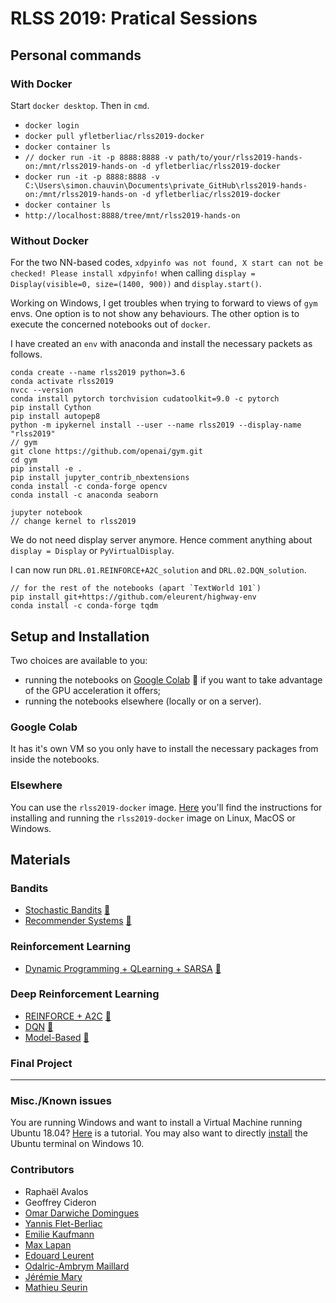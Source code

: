 # RLSS 2019: Pratical Sessions

## Personal commands

### With Docker

Start `docker desktop`. Then in `cmd`.

- `docker login`
- `docker pull yfletberliac/rlss2019-docker`
- `docker container ls`
- `// docker run -it -p 8888:8888 -v path/to/your/rlss2019-hands-on:/mnt/rlss2019-hands-on -d yfletberliac/rlss2019-docker`
- `docker run -it -p 8888:8888 -v C:\Users\simon.chauvin\Documents\private_GitHub\rlss2019-hands-on:/mnt/rlss2019-hands-on -d yfletberliac/rlss2019-docker`
- `docker container ls`
- `http://localhost:8888/tree/mnt/rlss2019-hands-on`

### Without Docker

For the two NN-based codes, `xdpyinfo was not found, X start can not be checked! Please install xdpyinfo!` when calling `display = Display(visible=0, size=(1400, 900))` and `display.start()`.

Working on Windows, I get troubles when trying to forward to views of `gym` envs. One option is to not show any behaviours. The other option is to execute the concerned notebooks out of `docker`.

I have created an `env` with anaconda and install the necessary packets as follows.

```anaconda
conda create --name rlss2019 python=3.6
conda activate rlss2019
nvcc --version
conda install pytorch torchvision cudatoolkit=9.0 -c pytorch
pip install Cython
pip install autopep8
python -m ipykernel install --user --name rlss2019 --display-name "rlss2019"
// gym
git clone https://github.com/openai/gym.git
cd gym
pip install -e .
pip install jupyter_contrib_nbextensions
conda install -c conda-forge opencv
conda install -c anaconda seaborn

jupyter notebook
// change kernel to rlss2019
```

We do not need display server anymore. Hence comment anything about `display = Display` or `PyVirtualDisplay`.

I can now run `DRL.01.REINFORCE+A2C_solution` and `DRL.02.DQN_solution`.

```anaconda
// for the rest of the notebooks (apart `TextWorld 101`)
pip install git+https://github.com/eleurent/highway-env
conda install -c conda-forge tqdm
```

## Setup and Installation

Two choices are available to you:

- running the notebooks on [Google Colab](https://colab.research.google.com) :orange_book: if you want to take advantage of the GPU acceleration it offers;
- running the notebooks elsewhere (locally or on a server).

### Google Colab

It has it's own VM so you only have to install the necessary packages from inside the notebooks.

### Elsewhere

You can use the `rlss2019-docker` image. [Here](setup.md) you'll find  the instructions for installing and running the `rlss2019-docker` image on Linux, MacOS or Windows.

## Materials

### Bandits

- [Stochastic Bandits](labs/MAB.Bandits.ipynb) [:orange_book:](https://colab.research.google.com/github/yfletberliac/rlss2019-hands-on/blob/master/labs/MAB.Bandits.ipynb)
- [Recommender Systems](labs/MAB.RecoSystems.ipynb) [:orange_book:](https://colab.research.google.com/github/yfletberliac/rlss2019-hands-on/blob/master/labs/MAB.RecoSystems.ipynb)

### Reinforcement Learning

- [Dynamic Programming + QLearning + SARSA](labs/RL.DP+QLearning+SARSA.ipynb) [:orange_book:](https://colab.research.google.com/github/yfletberliac/rlss2019-hands-on/blob/master/labs/RL.DP%2BQLearning%2BSARSA.ipynb)

### Deep Reinforcement Learning

- [REINFORCE + A2C](labs/DRL.01.REINFORCE+A2C.ipynb) [:orange_book:](https://colab.research.google.com/github/yfletberliac/rlss2019-hands-on/blob/master/labs/DRL.01.REINFORCE%2BA2C.ipynb)
- [DQN](labs/DRL.02.DQN.ipynb) [:orange_book:](https://colab.research.google.com/github/yfletberliac/rlss2019-hands-on/blob/master/labs/DRL.02.DQN.ipynb)
- [Model-Based](labs/DRL.03.ModelBased.ipynb) [:orange_book:](https://colab.research.google.com/github/yfletberliac/rlss2019-hands-on/blob/master/labs/DRL.03.ModelBased.ipynb)

### Final Project

--------

### Misc./Known issues

You are running Windows and want to install a Virtual Machine running Ubuntu 18.04? [Here](ubuntu-virtual-box.md) is a tutorial.
You may also want to directly [install](https://tutorials.ubuntu.com/tutorial/tutorial-ubuntu-on-windows#0) the Ubuntu terminal on Windows 10.

### Contributors

- Raphaël Avalos
- Geoffrey Cideron
- [Omar Darwiche Domingues](https://omardrwch.github.io/)
- [Yannis Flet-Berliac](https://ynns.io/)
- [Emilie Kaufmann](http://chercheurs.lille.inria.fr/ekaufman/)
- [Max Lapan](https://medium.com/@shmuma)
- [Edouard Leurent](http://www.edouardleurent.com/)
- [Odalric-Ambrym Maillard](http://odalricambrymmaillard.neowordpress.fr/)
- [Jérémie Mary](http://www.grappa.univ-lille3.fr/~mary/)
- [Mathieu Seurin](https://sites.google.com/view/mathieu-seurin/)
